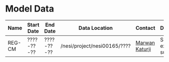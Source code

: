 # Model Data


| Name   | Start Date  | End Date   | Data Location                                         | Contact                         | Description |
| ---    | ---         | ---        | ---                                                   | ---                             | ---       |
| REG-CM | ????-??-??  | ????-??-?? | /nesi/project/nesi00165/????                          | [Marwan Katurji](contacts.md#marwan-katurji) | Some example subset |